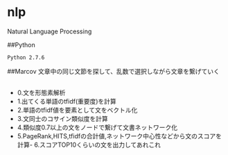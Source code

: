 nlp
===

Natural Language Processing

##Python
```
Python 2.7.6
```

##Marcov
文章中の同じ文節を探して、乱数で選択しながら文章を繋げていく

##
- 0.文を形態素解析
- 1.出てくる単語のtfidf(重要度)を計算
- 2.単語のtfidf値を要素として文をベクトル化
- 3.文同士のコサイン類似度を計算
- 4.類似度0.7以上の文をノードで繋げて文書ネットワーク化
- 5.PageRank,HITS,tfidfの合計値,ネットワーク中心性などから文のスコアを計算- 6.スコアTOP10くらいの文を出力してあれこれ
